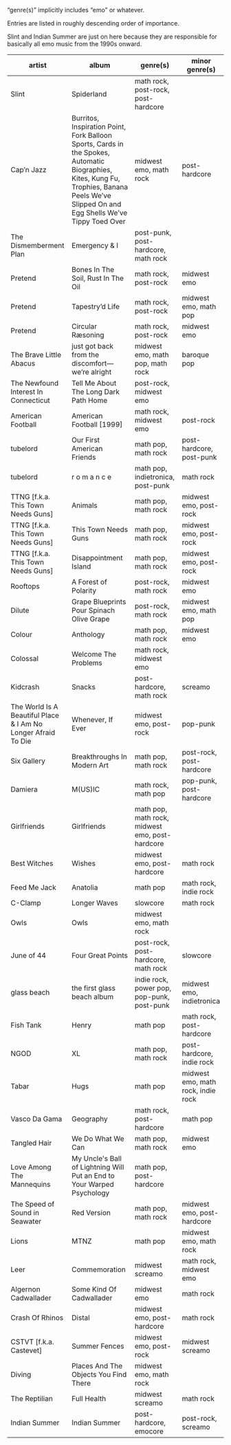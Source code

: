 &ldquo;genre(s)&rdquo; implicitly includes &ldquo;emo&rdquo; or whatever.

Entries are listed in roughly descending order of importance.

Slint and Indian Summer are just on here because they are responsible for
basically all emo music from the 1990s onward.

| artist                                                            | album                                                                                                                                                                                      | genre(s)                                        | minor genre(s)                     |
| ----------------------------------------------------------------- | ------------------------------------------------------------------------------------------------------------------------------------------------------------------------------------------ | ----------------------------------------------- | ---------------------------------- |
| Slint                                                             | Spiderland                                                                                                                                                                                 | math rock, post-rock, post-hardcore             |                                    |
| Cap&rsquo;n Jazz                                                  | Burritos, Inspiration Point, Fork Balloon Sports, Cards in the Spokes, Automatic Biographies, Kites, Kung Fu, Trophies, Banana Peels We’ve Slipped On and Egg Shells We’ve Tippy Toed Over | midwest emo, math rock                          | post-hardcore                      |
| The Dismemberment Plan                                            | Emergency &amp; I                                                                                                                                                                          | post-punk, post-hardcore, math rock             |                                    |
| Pretend                                                           | Bones In The Soil, Rust In The Oil                                                                                                                                                         | math rock, post-rock                            | midwest emo                        |
| Pretend                                                           | Tapestry&rsquo;d Life                                                                                                                                                                      | math rock, post-rock                            | midwest emo, math pop              |
| Pretend                                                           | Circular Ræsoning                                                                                                                                                                          | math rock, post-rock                            | midwest emo                        |
| The Brave Little Abacus                                           | just got back from the discomfort&mdash;we&rsquo;re alright                                                                                                                                | midwest emo, math pop, math rock                | baroque pop                        |
| The Newfound Interest In Connecticut                              | Tell Me About The Long Dark Path Home                                                                                                                                                      | post-rock, midwest emo                          |                                    |
| American Football                                                 | American Football \[1999\]                                                                                                                                                                 | math rock, midwest emo                          | post-rock                          |
| tubelord                                                          | Our First American Friends                                                                                                                                                                 | math pop, math rock                             | post-hardcore, post-punk           |
| tubelord                                                          | r o m a n c e                                                                                                                                                                              | math pop, indietronica, post-punk               | math rock                          |
| TTNG \[f.k.a. This Town Needs Guns\]                              | Animals                                                                                                                                                                                    | math pop, math rock                             | midwest emo, post-rock             |
| TTNG \[f.k.a. This Town Needs Guns\]                              | This Town Needs Guns                                                                                                                                                                       | math pop, math rock                             | midwest emo, post-rock             |
| TTNG \[f.k.a. This Town Needs Guns\]                              | Disappointment Island                                                                                                                                                                      | math pop, math rock                             | midwest emo, post-rock             |
| Rooftops                                                          | A Forest of Polarity                                                                                                                                                                       | post-rock, math rock                            | midwest emo                        |
| Dilute                                                            | Grape Blueprints Pour Spinach Olive Grape                                                                                                                                                  | post-rock, math rock                            | midwest emo, math pop              |
| Colour                                                            | Anthology                                                                                                                                                                                  | math pop, math rock                             | midwest emo                        |
| Colossal                                                          | Welcome The Problems                                                                                                                                                                       | math rock, midwest emo                          |                                    |
| Kidcrash                                                          | Snacks                                                                                                                                                                                     | post-hardcore, math rock                        | screamo                            |
| The World Is A Beautiful Place &amp; I Am No Longer Afraid To Die | Whenever, If Ever                                                                                                                                                                          | midwest emo, post-rock                          | pop-punk                           |
| Six Gallery                                                       | Breakthroughs In Modern Art                                                                                                                                                                | math pop, math rock                             | post-rock, post-hardcore           |
| Damiera                                                           | M(US)IC                                                                                                                                                                                    | math rock, math pop                             | pop-punk, post-hardcore            |
| Girlfriends                                                       | Girlfriends                                                                                                                                                                                | math pop, math rock, midwest emo, post-hardcore |                                    |
| Best Witches                                                      | Wishes                                                                                                                                                                                     | midwest emo, post-hardcore                      | math rock                          |
| Feed Me Jack                                                      | Anatolia                                                                                                                                                                                   | math pop                                        | math rock, indie rock              |
| C-Clamp                                                           | Longer Waves                                                                                                                                                                               | slowcore                                        | math rock                          |
| Owls                                                              | Owls                                                                                                                                                                                       | midwest emo, math rock                          |                                    |
| June of 44                                                        | Four Great Points                                                                                                                                                                          | post-rock, post-hardcore, math rock             | slowcore                           |
| glass beach                                                       | the first glass beach album                                                                                                                                                                | indie rock, power pop, pop-punk, post-punk      | midwest emo, indietronica          |
| Fish Tank                                                         | Henry                                                                                                                                                                                      | math pop                                        | math rock, post-hardcore           |
| NGOD                                                              | XL                                                                                                                                                                                         | math pop, math rock                             | post-hardcore, indie rock          |
| Tabar                                                             | Hugs                                                                                                                                                                                       | math pop                                        | midwest emo, math rock, indie rock |
| Vasco Da Gama                                                     | Geography                                                                                                                                                                                  | math rock, post-hardcore                        | math pop                           |
| Tangled Hair                                                      | We Do What We Can                                                                                                                                                                          | math pop, math rock                             | midwest emo                        |
| Love Among The Mannequins                                         | My Uncle's Ball of Lightning Will Put an End to Your Warped Psychology                                                                                                                     | math pop, post-hardcore                         |                                    |
| The Speed of Sound in Seawater                                    | Red Version                                                                                                                                                                                | math pop, math rock                             | midwest emo, post-hardcore         |
| Lions                                                             | MTNZ                                                                                                                                                                                       | math pop                                        | midwest emo, math rock             |
| Leer                                                              | Commemoration                                                                                                                                                                              | midwest screamo                                 | math rock, midwest emo             |
| Algernon Cadwallader                                              | Some Kind Of Cadwallader                                                                                                                                                                   | midwest emo                                     | math rock                          |
| Crash Of Rhinos                                                   | Distal                                                                                                                                                                                     | midwest emo, post-hardcore                      | math rock                          |
| CSTVT \[f.k.a. Castevet\]                                         | Summer Fences                                                                                                                                                                              | midwest emo, post-rock                          | midwest screamo                    |
| Diving                                                            | Places And The Objects You Find There                                                                                                                                                      | midwest emo, math rock                          |                                    |
| The Reptilian                                                     | Full Health                                                                                                                                                                                | midwest screamo                                 | math rock                          |
| Indian Summer                                                     | Indian Summer                                                                                                                                                                              | post-hardcore, emocore                          | post-rock, screamo                 |
